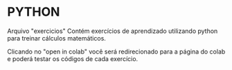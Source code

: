 # PYTHON
Arquivo "exercicios" Contém exercícios de aprendizado utilizando python para treinar cálculos matemáticos.

Clicando no "open in colab" você será redirecionado para a página do colab e poderá testar os códigos de cada exercício.
